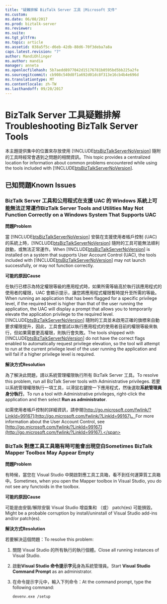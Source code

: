 ```yaml
---
title: "疑難排解 BizTalk Server 工具 |Microsoft 文件"
ms.custom: 
ms.date: 06/08/2017
ms.prod: biztalk-server
ms.reviewer: 
ms.suite: 
ms.tgt_pltfrm: 
ms.topic: article
ms.assetid: 038a5f5c-d6eb-42db-88d6-70f3deba7a8a
caps.latest.revision: "7"
author: MandiOhlinger
ms.author: mandia
manager: anneta
ms.openlocfilehash: 5b7aedd8977042d15176781b0595bd5bb225a2fe
ms.sourcegitcommit: cb908c540d8f1a692d01dc8f313e16cb4b4e696d
ms.translationtype: MT
ms.contentlocale: zh-TW
ms.lasthandoff: 09/20/2017
---
```

# <a name="troubleshooting-biztalk-server-tools"></a><span data-ttu-id="006f6-102">BizTalk Server 工具疑難排解</span><span class="sxs-lookup"><span data-stu-id="006f6-102">Troubleshooting BizTalk Server Tools</span></span>
<span data-ttu-id="006f6-103">本主題提供集中的位置來存放使用 [!INCLUDE[btsBizTalkServerNoVersion](../includes/btsbiztalkservernoversion-md.md)] 隨附的工具時經常會遇到之問題的相關資訊。</span><span class="sxs-lookup"><span data-stu-id="006f6-103">This topic provides a centralized location for information about common problems encountered while using the tools included with [!INCLUDE[btsBizTalkServerNoVersion](../includes/btsbiztalkservernoversion-md.md)].</span></span>  
  
## <a name="known-issues"></a><span data-ttu-id="006f6-104">已知問題</span><span class="sxs-lookup"><span data-stu-id="006f6-104">Known Issues</span></span>  
  
### <a name="biztalk-server-tools-and-utilities-may-not-function-correctly-on-a-windows-system-that-supports-uac"></a><span data-ttu-id="006f6-105">BizTalk Server 工具和公用程式在支援 UAC 的 Windows 系統上可能無法正常運作</span><span class="sxs-lookup"><span data-stu-id="006f6-105">BizTalk Server Tools and Utilities May Not Function Correctly on a Windows System That Supports UAC</span></span>  
 <span data-ttu-id="006f6-106">**問題**</span><span class="sxs-lookup"><span data-stu-id="006f6-106">**Problem**</span></span>  
  
 <span data-ttu-id="006f6-107">當 [!INCLUDE[btsBizTalkServerNoVersion](../includes/btsbiztalkservernoversion-md.md)] 安裝在支援使用者帳戶控制 (UAC) 的系統上時，[!INCLUDE[btsBizTalkServerNoVersion](../includes/btsbiztalkservernoversion-md.md)] 隨附的工具可能無法順利啟動，或無法正常運作。</span><span class="sxs-lookup"><span data-stu-id="006f6-107">When [!INCLUDE[btsBizTalkServerNoVersion](../includes/btsbiztalkservernoversion-md.md)] is installed on a system that supports User Account Control (UAC), the tools included with [!INCLUDE[btsBizTalkServerNoVersion](../includes/btsbiztalkservernoversion-md.md)] may not launch successfully, or may not function correctly.</span></span>  
  
 <span data-ttu-id="006f6-108">**可能的原因**</span><span class="sxs-lookup"><span data-stu-id="006f6-108">**Cause**</span></span>  
  
 <span data-ttu-id="006f6-109">在執行已標示為特定權限等級的應用程式時，如果所需等級高於執行該應用程式的使用者的權限，UAC 會顯示提示，讓您將應用程式權限暫時提升至所需的等級。</span><span class="sxs-lookup"><span data-stu-id="006f6-109">When running an application that has been flagged for a specific privilege level, if the required level is higher than that of the user running the application, the UAC will display a prompt that allows you to temporarily elevate the application privilege to the required level.</span></span> <span data-ttu-id="006f6-110">[!INCLUDE[btsBizTalkServerNoVersion](../includes/btsbiztalkservernoversion-md.md)] 隨附的工具並未啟用正確的旗標來自動要求權限提升，因此，工具會嘗試以執行應用程式的使用者目前的權限等級來執行，但如果需要更高權限，則執行會失敗。</span><span class="sxs-lookup"><span data-stu-id="006f6-110">The tools shipped with [!INCLUDE[btsBizTalkServerNoVersion](../includes/btsbiztalkservernoversion-md.md)] do not have the correct flags enabled to automatically request privilege elevation, so the tool will attempt to run at the current privilege level of the user running the application and will fail if a higher privilege level is required.</span></span>  
  
 <span data-ttu-id="006f6-111">**解決方式**</span><span class="sxs-lookup"><span data-stu-id="006f6-111">**Resolution**</span></span>  
  
 <span data-ttu-id="006f6-112">為了解決此問題，請以系統管理權限執行所有 BizTalk Server 工具。</span><span class="sxs-lookup"><span data-stu-id="006f6-112">To resolve this problem, run all BizTalk Server tools with Administrative privileges.</span></span> <span data-ttu-id="006f6-113">若要以系統管理權限執行一項工具，以滑鼠右鍵按一下應用程式，然後選取**系統管理員身分執行**。</span><span class="sxs-lookup"><span data-stu-id="006f6-113">To run a tool with Administrative privileges, right-click the application and then select **Run as administrator**.</span></span>  
  
 <span data-ttu-id="006f6-114">如需使用者帳戶控制的詳細資訊，請參閱[http://go.microsoft.com/fwlink/?LinkId=99167](http://go.microsoft.com/fwlink/?LinkId=99167)。</span><span class="sxs-lookup"><span data-stu-id="006f6-114">For more information about the User Account Control, see [http://go.microsoft.com/fwlink/?LinkId=99167](http://go.microsoft.com/fwlink/?LinkId=99167).</span></span>  
  
### <a name="sometimes-biztalk-mapper-toolbox-may-appear-empty"></a><span data-ttu-id="006f6-115">BizTalk 對應工具工具箱有時可能會出現空白</span><span class="sxs-lookup"><span data-stu-id="006f6-115">Sometimes BizTalk Mapper Toolbox May Appear Empty</span></span>  
 <span data-ttu-id="006f6-116">**問題**</span><span class="sxs-lookup"><span data-stu-id="006f6-116">**Problem**</span></span>  
  
 <span data-ttu-id="006f6-117">有時候，當您在 Visual Studio 中開啟對應工具工具箱，看不到任何運算質工具箱中。</span><span class="sxs-lookup"><span data-stu-id="006f6-117">Sometimes, when you open the Mapper toolbox in Visual Studio, you do not see any functoids in the toolbox.</span></span>  
  
 <span data-ttu-id="006f6-118">**可能的原因**</span><span class="sxs-lookup"><span data-stu-id="006f6-118">**Cause**</span></span>  
  
 <span data-ttu-id="006f6-119">可能是由安裝/解除安裝 Visual Studio 增益集和 （或） patch(es) 可能損毀。</span><span class="sxs-lookup"><span data-stu-id="006f6-119">Might be a probable corruption by install/uninstall of Visual Studio add-ins and/or patch(es).</span></span>  
  
 <span data-ttu-id="006f6-120">**解決方式**</span><span class="sxs-lookup"><span data-stu-id="006f6-120">**Resolution**</span></span>  
  
 <span data-ttu-id="006f6-121">若要解決這個問題：</span><span class="sxs-lookup"><span data-stu-id="006f6-121">To resolve this problem:</span></span>  
  
1.  <span data-ttu-id="006f6-122">關閉 Visual Studio 的所有執行的執行個體。</span><span class="sxs-lookup"><span data-stu-id="006f6-122">Close all running instances of Visual Studio.</span></span>  
  
2.  <span data-ttu-id="006f6-123">啟動**Visual Studio 命令提示字元**身為系統管理員。</span><span class="sxs-lookup"><span data-stu-id="006f6-123">Start **Visual Studio Command Prompt** as an administrator.</span></span>  
  
3.  <span data-ttu-id="006f6-124">在命令提示字元中，輸入下列命令：</span><span class="sxs-lookup"><span data-stu-id="006f6-124">At the command prompt, type the following command:</span></span>  
  
    ```  
    devenv.exe /setup  
    ```